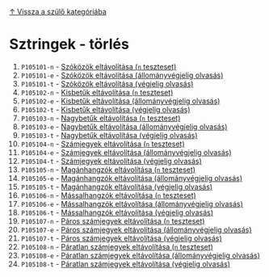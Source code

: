 [↑ Vissza a szülő kategóriába](../README.md)

# Sztringek - törlés

1. `P105101-n` -  [Szóközök eltávolítása (`n` teszteset)](./P105101-n.md)
1. `P105101-e` -  [Szóközök eltávolítása (állományvégjelig olvasás)](./P105101-e.md)
1. `P105101-t` -  [Szóközök eltávolítása (végjelig olvasás)](./P105101-t.md)
1. `P105102-n` -  [Kisbetűk eltávolítása (`n` teszteset)](./P105102-n.md)
1. `P105102-e` -  [Kisbetűk eltávolítása (állományvégjelig olvasás)](./P105102-e.md)
1. `P105102-t` -  [Kisbetűk eltávolítása (végjelig olvasás)](./P105102-t.md)
1. `P105103-n` -  [Nagybetűk eltávolítása (`n` teszteset)](./P105103-n.md)
1. `P105103-e` -  [Nagybetűk eltávolítása (állományvégjelig olvasás)](./P105103-e.md)
1. `P105103-t` -  [Nagybetűk eltávolítása (végjelig olvasás)](./P105103-t.md)
1. `P105104-n` -  [Számjegyek eltávolítása (`n` teszteset)](./P105104-n.md)
1. `P105104-e` -  [Számjegyek eltávolítása (állományvégjelig olvasás)](./P105104-e.md)
1. `P105104-t` -  [Számjegyek eltávolítása (végjelig olvasás)](./P105104-t.md)
1. `P105105-n` -  [Magánhangzók eltávolítása (`n` teszteset)](./P105105-n.md)
1. `P105105-e` -  [Magánhangzók eltávolítása (állományvégjelig olvasás)](./P105105-e.md)
1. `P105105-t` -  [Magánhangzók eltávolítása (végjelig olvasás)](./P105105-t.md)
1. `P105106-n` -  [Mássalhangzók eltávolítása (`n` teszteset)](./P105106-n.md)
1. `P105106-e` -  [Mássalhangzók eltávolítása (állományvégjelig olvasás)](./P105106-e.md)
1. `P105106-t` -  [Mássalhangzók eltávolítása (végjelig olvasás)](./P105106-t.md)
1. `P105107-n` -  [Páros számjegyek eltávolítása (`n` teszteset)](./P105107-n.md)
1. `P105107-e` -  [Páros számjegyek eltávolítása (állományvégjelig olvasás)](./P105107-e.md)
1. `P105107-t` -  [Páros számjegyek eltávolítása (végjelig olvasás)](./P105107-t.md)
1. `P105108-n` -  [Páratlan számjegyek eltávolítása (`n` teszteset)](./P105108-n.md)
1. `P105108-e` -  [Páratlan számjegyek eltávolítása (állományvégjelig olvasás)](./P105108-e.md)
1. `P105108-t` -  [Páratlan számjegyek eltávolítása (végjelig olvasás)](./P105108-t.md)
